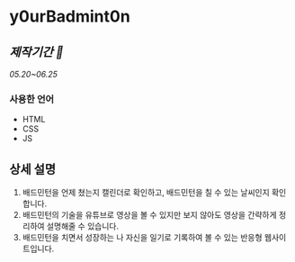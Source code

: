 # **y0urBadmint0n**



## *제작기간 📄*
*05.20~06.25*

### 사용한 언어
* HTML
* CSS
* JS



## 상세 설명

1. 배드민턴을 언제 쳤는지 캘린더로 확인하고, 배드민턴을 칠 수 있는 날씨인지 확인합니다.
2. 배드민턴의 기술을 유튜브로 영상을 볼 수 있지만 보지 않아도 영상을 간략하게 정리하여 설명해줄 수 있습니다.
3. 배드민턴을 치면서 성장하는 나 자신을 일기로 기록하여 볼 수 있는 반응형 웹사이트입니다.

